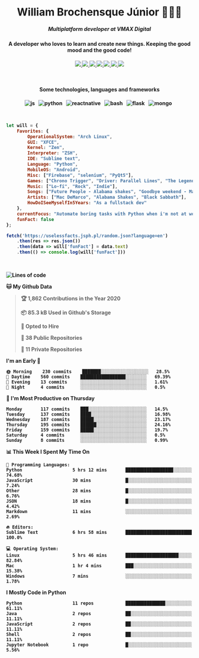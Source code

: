 <h1 align="center">William Brochensque Júnior 👨🏼‍💻</h1>

<h5 align="center">Multiplatform developer at VMAX Digital</h5>
<h4 align="center">A developer who loves to learn and create new things. Keeping the good mood and the good code!<h4/>

<p align="center">
	<a href="https://gist.github.com/willnaoosmith">
		<img src="https://img.shields.io/badge/-Github-000?style=for-the-badge&logo=Github&logoColor=white" />
	</a>
	<a href="https://stackoverflow.com/users/story/12368797">
		<img src="https://img.shields.io/badge/-Stackoverflow-4CA143?style=for-the-badge&logo=Stackoverflow&logoColor=white" />
	</a>
	<a href="https://api.whatsapp.com/send?phone=5511941228721text=Ola!">
		<img src="https://img.shields.io/badge/WHATSAPP-%2325D366.svg?&style=for-the-badge&logo=whatsapp&logoColor=white" />
	</a>
	<a href="mailto:brochensquewill@protonmail.com">
		<img src="https://img.shields.io/badge/protonmail-%238B89CC.svg?&style=for-the-badge&logo=protonmail&logoColor=white" />
	</a>
	<a href="https://www.facebook.com/willnaoosmith">
		<img src="https://img.shields.io/badge/facebook-%231877F2.svg?&style=for-the-badge&logo=facebook&logoColor=white" />
	</a>
	<a href="https://twitter.com/willnaoosmit">
		<img src="https://img.shields.io/badge/twitter-%231DA1F2.svg?&style=for-the-badge&logo=twitter&logoColor=white" />
	</a>
	<a href="https://open.spotify.com/playlist/7vH3uawXW4r3mX2NNglmeI?si=Fcrr0zmITmylmWQLg5ANgQ">
		<img src="https://img.shields.io/badge/spotify-%231ED760.svg?&style=for-the-badge&logo=spotify&logoColor=white" />
	</a>
</p>

<br>

<h4 align="center">Some technologies, languages and frameworks<h4/>
	
<p align="center">
	<img src="https://img.shields.io/badge/javascript%20-%23323330.svg?&style=for-the-badge&logo=javascript&logoColor=%23F7DF1E" alt="js" />&nbsp;&nbsp;
	<img src="https://img.shields.io/badge/python%20-%2314354C.svg?&style=for-the-badge&logo=python&logoColor=white" alt="python" />&nbsp;&nbsp;
	<img src="https://img.shields.io/badge/react_native%20-%2320232a.svg?&style=for-the-badge&logo=react&logoColor=%2361DAFB" alt="reactnative" />&nbsp;&nbsp;
	<img src="https://img.shields.io/badge/shell_script%20-%23121011.svg?&style=for-the-badge&logo=gnu-bash&logoColor=white" alt="bash" />&nbsp;&nbsp;
	<img src="https://img.shields.io/badge/flask%20-%23000.svg?&style=for-the-badge&logo=flask&logoColor=white" alt="flask" />&nbsp;&nbsp;
	<img src="https://img.shields.io/badge/MongoDB-%234ea94b.svg?&style=for-the-badge&logo=mongodb&logoColor=white" alt="mongo" />&nbsp;&nbsp;
</p>

<br>

```javascript
let will = {
    Favorites: {
    	OperationalSystem: "Arch Linux",
        GUI: "XFCE",
        Kernel: "Zen",
        Interpreter: "ZSH",
    	IDE: "Sublime text",
    	Language: "Python",
    	MobileOS: "Android",
    	Misc: ["Firebase", "selenium", "PyQt5"],
    	Games: ["Chrono Trigger", "Driver: Parallel Lines", "The Legend of Zelda: The Minish Cap", "Some kaizos"],
    	Music: ["Lo-fi", "Rock", "Indie"],
    	Songs: ["Future People - Alabama shakes", "Goodbye weekend - Mac DeMarco", "N.I.B - Black Sabbath"],
    	Artists: ["Mac DeMarco", "Alabama Shakes", "Black Sabbath"],
    	HowDoISeeMyselfIn5Years: "As a fullstack dev"
    },
    currentFocus: "Automate boring tasks with Python when i'm not at work",
    funFact: false
};

fetch('https://uselessfacts.jsph.pl/random.json?language=en')
	.then(res => res.json())
	.then(data => will['funFact'] = data.text)
	.then(() => console.log(will['funFact']))
```

<br>

<!--START_SECTION:waka-->
![Lines of code](https://img.shields.io/badge/From%20Hello%20World%20I%27ve%20Written-10.5%20million%20lines%20of%20code-blue)

**🐱 My Github Data** 

> 🏆 1,862 Contributions in the Year 2020
 > 
> 📦 85.3 kB Used in Github's Storage 
 > 
> 💼 Opted to Hire
 > 
> 📜 38 Public Repositories
 > 
> 🔑 11 Private Repositories 

**I'm an Early 🐤** 

```text
🌞 Morning    230 commits    ███████░░░░░░░░░░░░░░░░░░   28.5% 
🌆 Daytime    560 commits    █████████████████░░░░░░░░   69.39% 
🌃 Evening    13 commits     ░░░░░░░░░░░░░░░░░░░░░░░░░   1.61% 
🌙 Night      4 commits      ░░░░░░░░░░░░░░░░░░░░░░░░░   0.5%

```
📅 **I'm Most Productive on Thursday** 

```text
Monday       117 commits    ███░░░░░░░░░░░░░░░░░░░░░░   14.5% 
Tuesday      137 commits    ████░░░░░░░░░░░░░░░░░░░░░   16.98% 
Wednesday    187 commits    █████░░░░░░░░░░░░░░░░░░░░   23.17% 
Thursday     195 commits    ██████░░░░░░░░░░░░░░░░░░░   24.16% 
Friday       159 commits    █████░░░░░░░░░░░░░░░░░░░░   19.7% 
Saturday     4 commits      ░░░░░░░░░░░░░░░░░░░░░░░░░   0.5% 
Sunday       8 commits      ░░░░░░░░░░░░░░░░░░░░░░░░░   0.99%

```


📊 **This Week I Spent My Time On** 

```text
💬 Programming Languages: 
Python                   5 hrs 12 mins       ██████████████████░░░░░░░   74.68% 
JavaScript               30 mins             █░░░░░░░░░░░░░░░░░░░░░░░░   7.24% 
Other                    28 mins             █░░░░░░░░░░░░░░░░░░░░░░░░   6.76% 
JSON                     18 mins             █░░░░░░░░░░░░░░░░░░░░░░░░   4.42% 
Markdown                 11 mins             ░░░░░░░░░░░░░░░░░░░░░░░░░   2.69%

🔥 Editors: 
Sublime Text             6 hrs 58 mins       █████████████████████████   100.0%

💻 Operating System: 
Linux                    5 hrs 46 mins       ████████████████████░░░░░   82.84% 
Mac                      1 hr 4 mins         ███░░░░░░░░░░░░░░░░░░░░░░   15.38% 
Windows                  7 mins              ░░░░░░░░░░░░░░░░░░░░░░░░░   1.78%

```

**I Mostly Code in Python** 

```text
Python                   11 repos            ███████████████░░░░░░░░░░   61.11% 
Java                     2 repos             ██░░░░░░░░░░░░░░░░░░░░░░░   11.11% 
JavaScript               2 repos             ██░░░░░░░░░░░░░░░░░░░░░░░   11.11% 
Shell                    2 repos             ██░░░░░░░░░░░░░░░░░░░░░░░   11.11% 
Jupyter Notebook         1 repo              █░░░░░░░░░░░░░░░░░░░░░░░░   5.56%

```



<!--END_SECTION:waka-->
